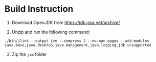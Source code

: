 # Build Instruction

1. Download OpenJDK from https://jdk.java.net/archive/

2. Unzip and run the following command:

```
./bin/jlink --output jvm --compress 2 --no-man-pages --add-modules java.base,java.desktop,java.management,java.logging,jdk.unsupported
```

3. Zip the `jvm` folder
